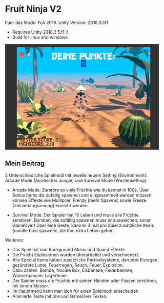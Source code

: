 # Fruit Ninja V2

Fuer das Modul FcA 2019. Unity Version: 2018.3.5f1

* Requires Unity 2018.3.5.f1 !!
* Build for linux and windows

![Overview](screenshot.png)

## Mein Beitrag

2 Unterschiedliche Spielmodi mit jeweils neuem Setting (Environment): Arcade Mode (Asiatischer Jungle) und Survival Mode (Wüstensetting).

* Arcade Mode: Zerstöre so viele Früchte wie du kannst in 100s. Über Bonus Items die zufällig spawnen und eingesammelt werden müssen, können Effekte wie Multiplier, Frenzy (mehr Spawns) sowie Freeze (Zeitverlangsamung) erreicht werden.

* Survival Mode: Der Spieler hat 10 Leben und muss alle Früchte zerstören. Bomben, die zufällig spawnen muss er ausweichen, sonst GameOver!
 Über eine Geste, kann er 3 mal pro Spiel zusätzliche Items (noodle box) spawnen, die ihm extra Leben geben.

Weiteres:

- Das Spiel hat nun Background Music und Sound Effekte.
- Die Frucht Explosionen wurden überarbeitet und verschoenert.
- Alle Special Items haben zusätzliche Partikelsysteme, darunter Eisregen, gezündete Lunte, Feuerregen, Rauch, Feuer, Explosion.
- Dazu zählen: Bombe, Noodle Box, Eisbanane, Feuerbanane, Wasserbanane, Lagerfeuer.
- Der Spieler muss die Früchte mit seinen Händen oder Füssen zerstören, mit einem Messer.
- Im Hauptmenü kann man sich für einen Spielmodi entscheiden.
- Animierte Texte mit Idle und GameOver Texten.
